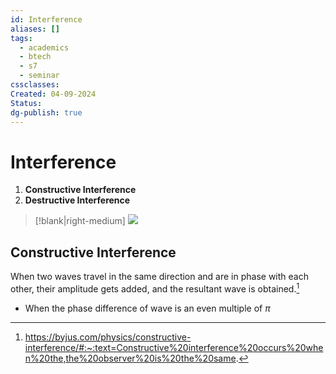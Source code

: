 ```yaml
---
id: Interference
aliases: []
tags:
  - academics
  - btech
  - s7
  - seminar
cssclasses: 
Created: 04-09-2024
Status: 
dg-publish: true
---
```

# Interference
1. **Constructive Interference**
2. **Destructive Interference**

>[!blank|right-medium]
![](https://cdn1.byjus.com/wp-content/uploads/2023/03/Wave-Interference-Updated.png)
## Constructive Interference
When two waves travel in the same direction and are in phase with each other, their amplitude gets added, and the resultant wave is obtained.[^1]
- When the phase difference of wave is an even multiple of $\pi$ 

[^1]:https://byjus.com/physics/constructive-interference/#:~:text=Constructive%20interference%20occurs%20when%20the,the%20observer%20is%20the%20same.
